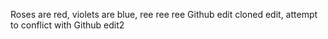 Roses are red,
violets are blue,
ree ree ree
Github edit
cloned edit, attempt to conflict with Github edit2